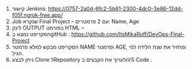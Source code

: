 
1.	קישור Jenkins:
https://0757-2a0d-6fc2-5b61-2300-4dc0-3e86-12dd-f05f.ngrok-free.app/
2.	Job שנקרא Final Project – עם 2 פרמטרים: Name, Age 
3.	לינק OUTPUT בפורמט HTML – 
4.	הסקריפט נמצא בgitHub : https://github.com/ItsMikaRuff/DevOps-Final-Project
5.	הסקריפט מבקש למלא פרמטר NAME ופרמטר AGE, ומחזיר את שנת הלידה לפי הגיל.
6.	ניתן לבצע Clone לRepository ולערוך את הקבצים בVS Code .
